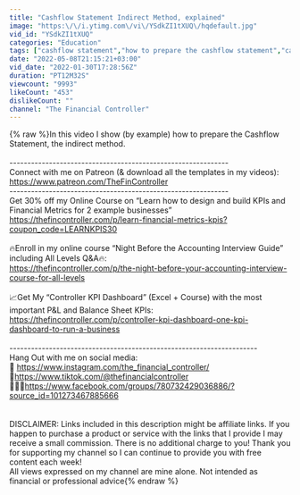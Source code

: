 ```yaml
---
title: "Cashflow Statement Indirect Method, explained"
image: "https:\/\/i.ytimg.com\/vi\/YSdkZI1tXUQ\/hqdefault.jpg"
vid_id: "YSdkZI1tXUQ"
categories: "Education"
tags: ["cashflow statement","how to prepare the cashflow statement","cashflow statement indirect method"]
date: "2022-05-08T21:15:21+03:00"
vid_date: "2022-01-30T17:28:56Z"
duration: "PT12M32S"
viewcount: "9993"
likeCount: "453"
dislikeCount: ""
channel: "The Financial Controller"
---
```

{% raw %}In this video I show (by example) how to prepare the Cashflow Statement, the indirect method.<br /><br />-------------------------------------------------------------<br />Connect with me on Patreon (&amp; download all the templates in my videos):<br /><a rel="nofollow" target="blank" href="https://www.patreon.com/TheFinController">https://www.patreon.com/TheFinController</a><br />-------------------------------------------------------------<br />Get 30% off my Online Course on “Learn how to design and build KPIs and Financial Metrics for 2 example businesses”<br /><a rel="nofollow" target="blank" href="https://thefincontroller.com/p/learn-financial-metrics-kpis?coupon_code=LEARNKPIS30">https://thefincontroller.com/p/learn-financial-metrics-kpis?coupon_code=LEARNKPIS30</a><br /><br />🔥Enroll in my online course “Night Before the Accounting Interview Guide” including All Levels Q&amp;A🔥:<br /><a rel="nofollow" target="blank" href="https://thefincontroller.com/p/the-night-before-your-accounting-interview-course-for-all-levels">https://thefincontroller.com/p/the-night-before-your-accounting-interview-course-for-all-levels</a><br /><br />📈Get My “Controller KPI Dashboard” (Excel + Course) with the most important P&amp;L and Balance Sheet KPIs:<br />​<a rel="nofollow" target="blank" href="https://thefincontroller.com/p/controller-kpi-dashboard-one-kpi-dashboard-to-run-a-business​">https://thefincontroller.com/p/controller-kpi-dashboard-one-kpi-dashboard-to-run-a-business​</a><br /><br />---------------------------------------------------------------------<br />Hang Out with me on social media:<br />📸 <a rel="nofollow" target="blank" href="https://www.instagram.com/the_financial_controller/">https://www.instagram.com/the_financial_controller/</a><br />📱<a rel="nofollow" target="blank" href="https://www.tiktok.com/@thefinancialcontroller">https://www.tiktok.com/@thefinancialcontroller</a><br />🙋🏼‍♂️<a rel="nofollow" target="blank" href="https://www.facebook.com/groups/780732429036886/?source_id=101273467885666">https://www.facebook.com/groups/780732429036886/?source_id=101273467885666</a><br /><br /><br />DISCLAIMER: Links included in this description might be affiliate links. If you happen to purchase a product or service with the links that I provide I may receive a small commission. There is no additional charge to you! Thank you for supporting my channel so I can continue to provide you with free content each week!<br />All views expressed on my channel are mine alone. Not intended as financial or professional advice{% endraw %}
